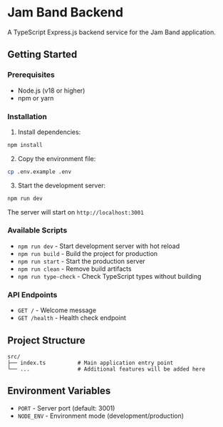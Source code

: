 # Jam Band Backend

A TypeScript Express.js backend service for the Jam Band application.

## Getting Started

### Prerequisites

- Node.js (v18 or higher)
- npm or yarn

### Installation

1. Install dependencies:
```bash
npm install
```

2. Copy the environment file:
```bash
cp .env.example .env
```

3. Start the development server:
```bash
npm run dev
```

The server will start on `http://localhost:3001`

### Available Scripts

- `npm run dev` - Start development server with hot reload
- `npm run build` - Build the project for production
- `npm run start` - Start the production server
- `npm run clean` - Remove build artifacts
- `npm run type-check` - Check TypeScript types without building

### API Endpoints

- `GET /` - Welcome message
- `GET /health` - Health check endpoint

## Project Structure

```
src/
├── index.ts          # Main application entry point
└── ...               # Additional features will be added here
```

## Environment Variables

- `PORT` - Server port (default: 3001)
- `NODE_ENV` - Environment mode (development/production) 